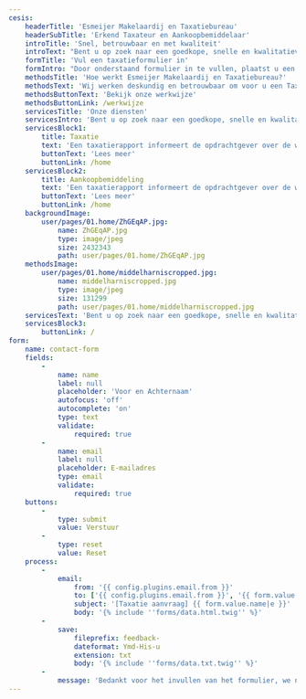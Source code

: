 ```yaml
---
cesis:
    headerTitle: 'Esmeijer Makelaardij en Taxatiebureau'
    headerSubTitle: 'Erkend Taxateur en Aankoopbemiddelaar'
    introTitle: 'Snel, betrouwbaar en met kwaliteit'
    introText: "Bent u op zoek naar een goedkope, snelle en kwalitatieve taxateur om uw huis of bedrijfspand te laten taxeren? Dan bent u bij Esmeijer Makelaardij en Taxatieburo aan het goede adres!\r\n\r\nVia deze website kunt u een taxatieaanvraag direct bij ons plaatsen. Indien u nog specifieke vragen of opmerkingen heeft, dan kunt u ons bellen op 0187 490143"
    formTitle: 'Vul een taxatieformulier in'
    formIntro: "Door onderstaand formulier in te vullen, plaatst u een taxatieaanvraag bij Esmeijer Makelaardij en Taxatieburo. Deze taxatie wordt uitgevoerd door een gecertificeerde en/of beëdigde taxateur.\r\n\r\nNa ontvangst van uw gegevens, nemen wij binnen 1 werkdag contact met u op voor het maken van een afspraak."
    methodsTitle: 'Hoe werkt Esmeijer Makelaardij en Taxatiebureau?'
    methodsText: 'Wij werken deskundig en betrouwbaar om voor u een Taxatierapport binnen 5 werkdagen klaar te hebben. Uiteraard taxeert Esmeijer Makelaardij en Taxatieburo ook bedrijfsobjecten. Bent u op zoek naar een goedkope, snelle en kwalitatieve taxateur om uw huis of bedrijfspand te laten taxeren? Dan bent u bij Esmeijer Makelaardij en Taxatieburo aan het goede adres!'
    methodsButtonText: 'Bekijk onze werkwijze'
    methodsButtonLink: /werkwijze
    servicesTitle: 'Onze diensten'
    servicesIntro: 'Bent u op zoek naar een goedkope, snelle en kwalitatieve taxateur om uw huis of bedrijfspand te laten taxeren? Dan bent u bij Esmeijer Makelaardij en Taxatieburo aan het goede adres!'
    servicesBlock1:
        title: Taxatie
        text: 'Een taxatierapport informeert de opdrachtgever over de waarde van de getaxeerde onroerende zaak. Het doel van de taxatie kan verschillen. Zo kan men een taxatie laten uitvoeren wanneer men van plan is een woning te kopen, te verbouwen of te verzekeren.'
        buttonText: 'Lees meer'
        buttonLink: /home
    servicesBlock2:
        title: Aankoopbemiddeling
        text: 'Een taxatierapport informeert de opdrachtgever over de waarde van de getaxeerde onroerende zaak. Het doel van de taxatie kan verschillen. Zo kan men een taxatie laten uitvoeren wanneer men van plan is een woning te kopen, te verbouwen of te verzekeren.'
        buttonText: 'Lees meer'
        buttonLink: /home
    backgroundImage:
        user/pages/01.home/ZhGEqAP.jpg:
            name: ZhGEqAP.jpg
            type: image/jpeg
            size: 2432343
            path: user/pages/01.home/ZhGEqAP.jpg
    methodsImage:
        user/pages/01.home/middelharniscropped.jpg:
            name: middelharniscropped.jpg
            type: image/jpeg
            size: 131299
            path: user/pages/01.home/middelharniscropped.jpg
    servicesText: 'Bent u op zoek naar een goedkope, snelle en kwalitatieve taxateur om uw huis of bedrijfspand te laten taxeren? Dan bent u bij Esmeijer Makelaardij en Taxatieburo aan het goede adres!'
    servicesBlock3:
        buttonLink: /
form:
    name: contact-form
    fields:
        -
            name: name
            label: null
            placeholder: 'Voor en Achternaam'
            autofocus: 'off'
            autocomplete: 'on'
            type: text
            validate:
                required: true
        -
            name: email
            label: null
            placeholder: E-mailadres
            type: email
            validate:
                required: true
    buttons:
        -
            type: submit
            value: Verstuur
        -
            type: reset
            value: Reset
    process:
        -
            email:
                from: '{{ config.plugins.email.from }}'
                to: ['{{ config.plugins.email.from }}', '{{ form.value.email }}']
                subject: '[Taxatie aanvraag] {{ form.value.name|e }}'
                body: '{% include ''forms/data.html.twig'' %}'
        -
            save:
                fileprefix: feedback-
                dateformat: Ymd-His-u
                extension: txt
                body: '{% include ''forms/data.txt.twig'' %}'
        -
            message: 'Bedankt voor het invullen van het formulier, we nemen snel contact op.'
---
```


